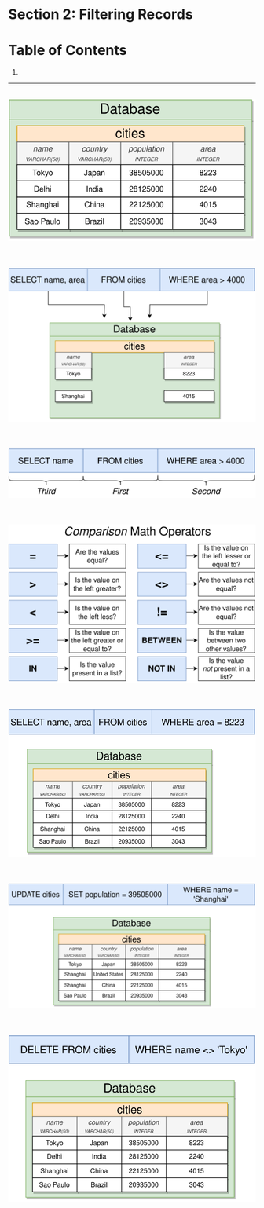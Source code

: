 # Section 2: Filtering Records

# Table of Contents

1. []()

---

<br/>

<div align="center"><img src="../../diagrams/03/sql-1.svg" /></div><br/><br/><br/>
<div align="center"><img src="../../diagrams/03/sql-2.svg" /></div><br/><br/><br/>
<div align="center"><img src="../../diagrams/03/sql-3.svg" /></div><br/><br/><br/>
<div align="center"><img src="../../diagrams/03/sql-4.svg" /></div><br/><br/><br/>
<div align="center"><img src="../../diagrams/03/sql-5.svg" /></div><br/><br/><br/>
<div align="center"><img src="../../diagrams/03/sql-6.svg" /></div><br/><br/><br/>
<div align="center"><img src="../../diagrams/03/sql-7.svg" /></div><br/><br/><br/>
